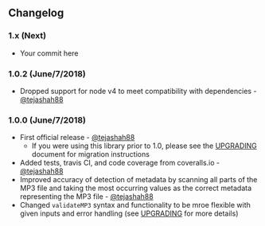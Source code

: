 ## Changelog

### 1.x (Next)
* Your commit here

### 1.0.2 (June/7/2018)
* Dropped support for node v4 to meet compatibility with dependencies - [@tejashah88](https://github.com/tejashah88)

### 1.0.0 (June/7/2018)

* First official release - [@tejashah88](https://github.com/tejashah88)
  * If you were using this library prior to 1.0, please see the [UPGRADING](UPGRADING.md) document for migration instructions
* Added tests, travis CI, and code coverage from coveralls.io - [@tejashah88](https://github.com/tejashah88)
* Improved accuracy of detection of metadata by scanning all parts of the MP3 file and taking the most occurring values as the correct metadata representing the MP3 file - [@tejashah88](https://github.com/tejashah88)
* Changed `validateMP3` syntax and functionality to be mroe flexible with given inputs and error handling (see [UPGRADING](UPGRADING.md) for more details)